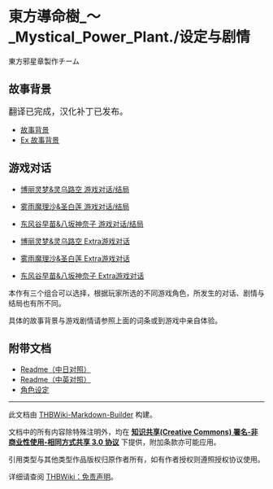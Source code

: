 # 東方導命樹_～_Mystical_Power_Plant./设定与剧情

<!-- source html: G:\repos\THBWiki-Markdown-Builder\THBWikiMarkdown\Temp\main\b\b5\ns0%3A%E6%9D%B1%E6%96%B9%E5%B0%8E%E5%91%BD%E6%A8%B9_%EF%BD%9E_Mystical_Power_Plant%2E%2F%E8%AE%BE%E5%AE%9A%E4%B8%8E%E5%89%A7%E6%83%85.html -->

東方邪星章製作チーム


## 故事背景
  
<big>翻译已完成，汉化补丁已发布。</big>
  

- [故事背景](./東方導命樹_～_Mystical_Power_Plant.-设定与剧情-故事背景.md)
- [Ex 故事背景](./東方導命樹_～_Mystical_Power_Plant.-设定与剧情-ExStory.md)


## 游戏对话
- [博丽灵梦&amp;灵乌路空 游戏对话/结局](./東方導命樹_～_Mystical_Power_Plant.-设定与剧情-Route1.md)
- [雾雨魔理沙&amp;圣白莲 游戏对话/结局](./東方導命樹_～_Mystical_Power_Plant.-设定与剧情-Route2.md)
- [东风谷早苗&amp;八坂神奈子 游戏对话/结局](./東方導命樹_～_Mystical_Power_Plant.-设定与剧情-Route3.md)

- [博丽灵梦&amp;灵乌路空 Extra游戏对话](./東方導命樹_～_Mystical_Power_Plant.-设定与剧情-Route1Ex.md)
- [雾雨魔理沙&amp;圣白莲 Extra游戏对话](./東方導命樹_～_Mystical_Power_Plant.-设定与剧情-Route2Ex.md)
- [东风谷早苗&amp;八坂神奈子 Extra游戏对话](./東方導命樹_～_Mystical_Power_Plant.-设定与剧情-Route3Ex.md)

  
本作有三个组合可以选择，根据玩家所选的不同游戏角色，所发生的对话、剧情与结局也有所不同。
  
  
具体的故事背景与游戏剧情请参照上面的词条或到游戏中亲自体验。
  


## 附带文档
- [Readme（中日对照）](./東方導命樹_～_Mystical_Power_Plant.-设定与剧情-Readme_Ja.md)
- [Readme（中英对照）](./東方導命樹_～_Mystical_Power_Plant.-设定与剧情-Readme_En.md)
- [角色设定](./東方導命樹_～_Mystical_Power_Plant.-设定与剧情-角色设定.md)





---

此文档由 [THBWiki-Markdown-Builder](https://github.com/Delsin-Yu/THBWiki-Markdown-Builder) 构建。

文档中的所有内容除特殊注明外，均在 [**知识共享(Creative Commons) 署名-非商业性使用-相同方式共享 3.0 协议**](https://creativecommons.org/licenses/by-sa/3.0/deed.zh-hans) 下提供，附加条款亦可能应用。

引用类型与其他类型作品版权归原作者所有，如有作者授权则遵照授权协议使用。

详细请查阅 [THBWiki：免责声明](https://thbwiki.cc/THBWiki:%E5%85%8D%E8%B4%A3%E5%A3%B0%E6%98%8E)。

